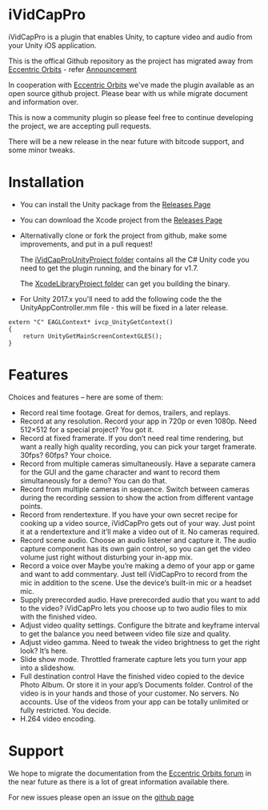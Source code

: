 # iVidCapPro
iVidCapPro is a plugin that enables Unity, to capture video and audio from your Unity iOS application.

This is the offical Github repository as the project has migrated away from [Eccentric Orbits](http://eccentric-orbits.com/eoe/site/ividcappro-unity-plugin/) - refer [Announcement](http://eccentric-orbits.com/eoe/site/2017/05/29/announcement-ividcappro-availability-ends/)

In cooperation with [Eccentric Orbits](http://eccentric-orbits.com/eoe/site/ividcappro-unity-plugin/) we've made the plugin available as an open source github project. Please bear with us while migrate document and information over. 

This is now a community plugin so please feel free to continue developing the project, we are accepting pull requests. 

There will be a new release in the near future with bitcode support, and some minor tweaks.

# Installation

* You can install the Unity package from the [Releases Page](https://github.com/ThisNetWorks/iVidCapPro/releases/latest)

* You can download the Xcode project from the [Releases Page](https://github.com/ThisNetWorks/iVidCapPro/releases/latest)

* Alternativally clone or fork the project from github, make some improvements, and put in a pull request! 

   The [iVidCapProUnityProject folder](https://github.com/ThisNetWorks/iVidCapPro/tree/master/iVidCapProUnityProject) contains all the C# Unity code you need to get the plugin running, and the binary for v1.7.
   
   The [XcodeLibraryProject folder](https://github.com/ThisNetWorks/iVidCapPro/tree/master/XcodeLibraryProject) can get you building the binary.

* For Unity 2017.x you'll need to add the following code the the UnityAppController.mm file - this will be fixed in a later release.

```
extern "C" EAGLContext* ivcp_UnityGetContext()
{
    return UnityGetMainScreenContextGLES();
}
```


# Features

Choices and features – here are some of them:

* Record real time footage.
Great for demos, trailers, and replays.
* Record at any resolution.
Record your app in 720p or even 1080p. Need 512×512 for a special project? You got it.
* Record at fixed framerate.
If you don’t need real time rendering, but want a really high quality recording, you can pick your target framerate. 30fps? 60fps? Your choice.
* Record from multiple cameras simultaneously.
Have a separate camera for the GUI and the game character and want to record them simultaneously for a demo? You can do that.
* Record from multiple cameras in sequence.
Switch between cameras during the recording session to show the action from different vantage points.
* Record from rendertexture.
If you have your own secret recipe for cooking up a video source, iVidCapPro gets out of your way. Just point it at a rendertexture and it’ll make a video out of it. No cameras required.
* Record scene audio.
Choose an audio listener and capture it. The audio capture component has its own gain control, so you can get the video volume just right without disturbing your in-app mix.
* Record a voice over
Maybe you’re making a demo of your app or game and want to add commentary. Just tell iVidCapPro to record from the mic in addition to the scene. Use the device’s built-in mic or a headset mic.
* Supply prerecorded audio.
Have prerecorded audio that you want to add to the video? iVidCapPro lets you choose up to two audio files to mix with the finished video.
* Adjust video quality settings.
Configure the bitrate and keyframe interval to get the balance you need between video file size and quality.
* Adjust video gamma.
Need to tweak the video brightness to get the right look? It’s here.
* Slide show mode.
Throttled framerate capture lets you turn your app into a slideshow.
* Full destination control
Have the finished video copied to the device Photo Album. Or store it in your app’s Documents folder. Control of the video is in your hands and those of your customer. No servers. No accounts. Use of the videos from your app can be totally unlimited or fully restricted. You decide.
* H.264 video encoding.

# Support

We hope to migrate the documentation from the [Eccentric Orbits forum](http://eccentric-orbits.com/eoe/site/ividcappro-unity-plugin/) in the near future as there is a lot of great information available there. 

For new issues please open an issue on the [github page](https://github.com/ThisNetWorks/iVidCapPro/issues)
